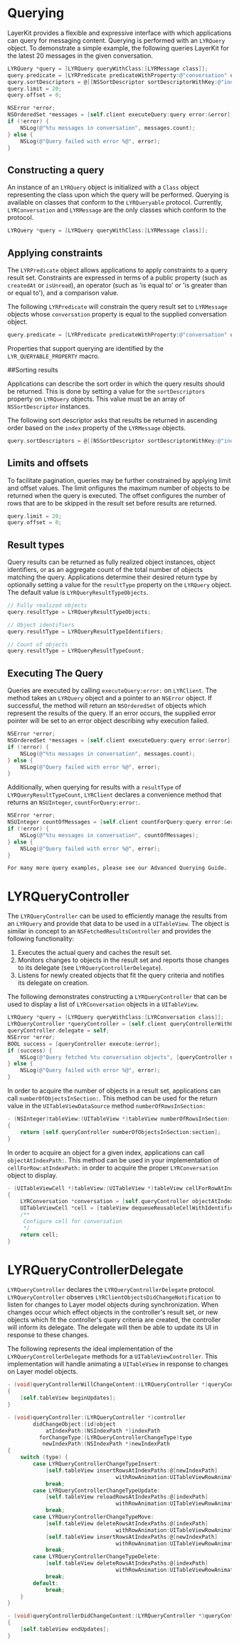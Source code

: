 # Querying

LayerKit provides a flexible and expressive interface with which applications can query for messaging content. Querying is performed with an `LYRQuery` object. To demonstrate a simple example, the following queries LayerKit for the latest 20 messages in the given conversation.

```objectivec
LYRQuery *query = [LYRQuery queryWithClass:[LYRMessage class]];
query.predicate = [LYRPredicate predicateWithProperty:@"conversation" operator:LYRPredicateOperatorIsEqualTo value:self.conversation];
query.sortDescriptors = @[[NSSortDescriptor sortDescriptorWithKey:@"index" ascending:YES]];
query.limit = 20;
query.offset = 0;

NSError *error;
NSOrderedSet *messages = [self.client executeQuery:query error:&error];
if (!error) {
    NSLog(@"%tu messages in conversation", messages.count);
} else {
    NSLog(@"Query failed with error %@", error);
}
```

## Constructing a query

An instance of an `LYRQuery` object is initialized with a `Class` object representing the class upon which the query will be performed. Querying is available on classes that conform to the `LYRQueryable` protocol. Currently, `LYRConversation` and `LYRMessage` are the only classes which conform to the protocol.

```objectivec
LYRQuery *query = [LYRQuery queryWithClass:[LYRMessage class]];
```

## Applying constraints

The `LYRPredicate` object allows applications to apply constraints to a query result set. Constraints are expressed in terms of a public property (such as `createdAt` or `isUnread`), an operator (such as 'is equal to' or 'is greater than or equal to'), and a comparison value.

The following `LYRPredicate` will constrain the query result set to `LYRMessage` objects whose `conversation` property is equal to the supplied conversation object.

```objectivec
query.predicate = [LYRPredicate predicateWithProperty:@"conversation" operator:LYRPredicateOperatorIsEqualTo value:self.conversation];
```

Properties that support querying are identified by the `LYR_QUERYABLE_PROPERTY` macro.

##Sorting results

Applications can describe the sort order in which the query results should be returned. This is done by setting a value for the `sortDescriptors` property on `LYRQuery` objects. This value must be an array of `NSSortDescriptor` instances.

The following sort descriptor asks that results be returned in ascending order based on the `index` property of the `LYRMessage` objects.

```objectivec
query.sortDescriptors = @[[NSSortDescriptor sortDescriptorWithKey:@"index" ascending:YES]];
```

## Limits and offsets

To facilitate pagination, queries may be further constrained by applying limit and offset values. The limit onfigures the maximum number of objects to be returned when the query is executed. The offset configures the number of rows that are to be skipped in the result set before results are returned.

```objectivec
query.limit = 20;
query.offset = 0;
```

## Result types

Query results can be returned as fully realized object instances, object identifiers, or as an aggregate count of the total number of objects matching the query. Applications determine their desired return type by optionally setting a value for the `resultType` property on the `LYRQuery` object. The default value is `LYRQueryResultTypeObjects`.

```objectivec
// Fully realized objects
query.resultType = LYRQueryResultTypeObjects;

// Object identifiers
query.resultType = LYRQueryResultTypeIdentifiers;

// Count of objects
query.resultType = LYRQueryResultTypeCount;
```

## Executing The Query

Queries are executed by calling `executeQuery:error:` on `LYRClient`. The method takes an `LYRQuery` object and a pointer to an `NSError` object. If successful, the method will return an `NSOrderedSet` of objects which represent the results of the query. If an error occurs, the supplied error pointer will be set to an error object describing why execution failed.

```objectivec
NSError *error;
NSOrderedSet *messages = [self.client executeQuery:query error:&error];
if (!error) {
    NSLog(@"%tu messages in conversation", messages.count);
} else {
    NSLog(@"Query failed with error %@", error);
}
```

Additionally, when querying for results with a `resultType` of `LYRQueryResultTypeCount`, `LYRClient` declares a convenience method that returns an `NSUInteger`, `countForQuery:error:`.

```objectivec
NSError *error;
NSUInteger countOfMessages = [self.client countForQuery:query error:&error];
if (!error) {
    NSLog(@"%tu messages in conversation", countOfMessages);
} else {
    NSLog(@"Query failed with error %@", error);
}
```

```emphasis
For many more query examples, please see our Advanced Querying Guide.
```
# <a name="LYRQueryController"></a>LYRQueryController

The `LYRQueryController` can be used to efficiently manage the results from an `LYRQuery` and provide that data to be used in a `UITableView`. The object is similar in concept to an `NSFetchedResultsController` and provides the following functionality:

1. Executes the actual query and caches the result set.
2. Monitors changes to objects in the result set and reports those changes to its delegate (see `LYRQueryControllerDelegate`).
3. Listens for newly created objects that fit the query criteria and notifies its delegate on creation.

The following demonstrates constructing a `LYRQueryController` that can be used to display a list of `LYRConversation` objects in a `UITableView`.

```objectivec
LYRQuery *query = [LYRQuery queryWithClass:[LYRConversation class]];
LYRQueryController *queryController = [self.client queryControllerWithQuery:query];
queryController.delegate = self;
NSError *error;
BOOL success = [queryController execute:&error];
if (success) {
    NSLog(@"Query fetched %tu conversation objects", [queryController numberOfObjectsInSection:0]);
} else {
    NSLog(@"Query failed with error %@", error);
}
```

In order to acquire the number of objects in a result set, applications can call `numberOfObjectsInSection:`. This method can be used for the return value in the `UITableViewDataSource` method `numberOfRowsInSection:`

```objectivec
- (NSInteger)tableView:(UITableView *)tableView numberOfRowsInSection:(NSInteger)section
{
    return [self.queryController numberOfObjectsInSection:section];
}
```

In order to acquire an object for a given index, applications can call `objectAtIndexPath:`. This method can be used in your implementation of `cellForRow:atIndexPath:` in order to acquire the proper `LYRConversation` object to display.

```objectivec
- (UITableViewCell *)tableView:(UITableView *)tableView cellForRowAtIndexPath:(NSIndexPath *)indexPath
{
    LYRConversation *conversation = [self.queryController objectAtIndexPath:indexPath];
    UITableViewCell *cell = [tableView dequeueReusableCellWithIdentifier:@"<CELL_IDENTIFIER>"];
    /**
     Configure cell for conversation
     */
    return cell;
}
```

# LYRQueryControllerDelegate

`LYRQueryController` declares the `LYRQueryControllerDelegate` protocol. `LYRQueryController` observes `LYRClientObjectsDidChangeNotification` to listen for changes to Layer model objects during synchronization. When changes occur which effect objects in the controller's result set, or new objects which fit the controller's query criteria are created, the controller will inform its delegate. The delegate will then be able to update its UI in response to these changes.

The following represents the ideal implementation of the `LYRQueryControllerDelegate` methods for a `UITableViewController`. This implementation will handle animating a `UITableView` in response to changes on Layer model objects.

```objectivec
- (void)queryControllerWillChangeContent:(LYRQueryController *)queryController
{
    [self.tableView beginUpdates];
}

- (void)queryController:(LYRQueryController *)controller
        didChangeObject:(id)object
            atIndexPath:(NSIndexPath *)indexPath
          forChangeType:(LYRQueryControllerChangeType)type
           newIndexPath:(NSIndexPath *)newIndexPath
{
    switch (type) {
        case LYRQueryControllerChangeTypeInsert:
            [self.tableView insertRowsAtIndexPaths:@[newIndexPath]
                                  withRowAnimation:UITableViewRowAnimationAutomatic];
            break;
        case LYRQueryControllerChangeTypeUpdate:
            [self.tableView reloadRowsAtIndexPaths:@[indexPath]
                                  withRowAnimation:UITableViewRowAnimationAutomatic];
            break;
        case LYRQueryControllerChangeTypeMove:
            [self.tableView deleteRowsAtIndexPaths:@[indexPath]
                                  withRowAnimation:UITableViewRowAnimationAutomatic];
            [self.tableView insertRowsAtIndexPaths:@[newIndexPath]
                                  withRowAnimation:UITableViewRowAnimationAutomatic];
            break;
        case LYRQueryControllerChangeTypeDelete:
            [self.tableView deleteRowsAtIndexPaths:@[indexPath]
                                  withRowAnimation:UITableViewRowAnimationAutomatic];
            break;
        default:
            break;
    }
}

- (void)queryControllerDidChangeContent:(LYRQueryController *)queryController
{
    [self.tableView endUpdates];
}
```
